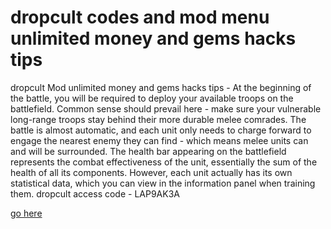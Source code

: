 # dropcult codes and mod menu unlimited money and gems hacks tips

dropcult Mod unlimited money and gems hacks tips - At the beginning of the battle, you will be required to deploy your available troops on the battlefield. Common sense should prevail here - make sure your vulnerable long-range troops stay behind their more durable melee comrades. The battle is almost automatic, and each unit only needs to charge forward to engage the nearest enemy they can find - which means melee units can and will be surrounded. The health bar appearing on the battlefield represents the combat effectiveness of the unit, essentially the sum of the health of all its components. However, each unit actually has its own statistical data, which you can view in the information panel when training them. dropcult access code - LAP9AK3A

[go here](https://dropcult.quora.com/about)


